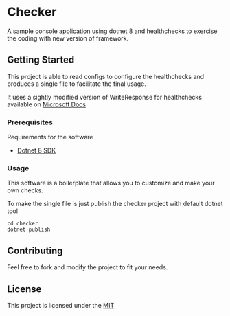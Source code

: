 # Checker

A sample console application using dotnet 8 and healthchecks to exercise the coding with new version of framework.

## Getting Started

This project is able to read configs to configure the healthchecks and produces a single file to facilitate the final usage.

It uses a sightly modified version of WriteResponse for healthchecks available on [Microsoft Docs](https://learn.microsoft.com/en-us/aspnet/core/host-and-deploy/health-checks?view=aspnetcore-8.0)

### Prerequisites

Requirements for the software
- [Dotnet 8 SDK](https://dotnet.microsoft.com/en-us/download/dotnet/8.0)

### Usage

This software is a boilerplate that allows you to customize and make your own checks.

To make the single file is just publish the checker project with default dotnet tool

```
cd checker
dotnet publish
```

## Contributing

Feel free to fork and modify the project to fit your needs.

## License

This project is licensed under the [MIT](https://mit-license.org/)
